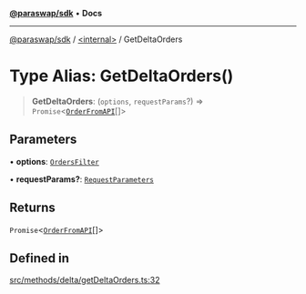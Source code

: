[**@paraswap/sdk**](../../README.md) • **Docs**

***

[@paraswap/sdk](../../globals.md) / [\<internal\>](../README.md) / GetDeltaOrders

# Type Alias: GetDeltaOrders()

> **GetDeltaOrders**: (`options`, `requestParams`?) => `Promise`\<[`OrderFromAPI`](OrderFromAPI.md)[]\>

## Parameters

• **options**: [`OrdersFilter`](OrdersFilter.md)

• **requestParams?**: [`RequestParameters`](RequestParameters.md)

## Returns

`Promise`\<[`OrderFromAPI`](OrderFromAPI.md)[]\>

## Defined in

[src/methods/delta/getDeltaOrders.ts:32](https://github.com/paraswap/paraswap-sdk/blob/master/src/methods/delta/getDeltaOrders.ts#L32)
